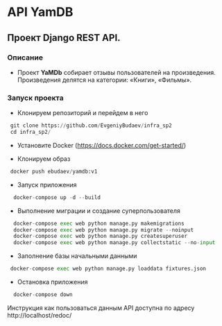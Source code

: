 # API YamDB

## Проект Django REST API.

### Описание

- Проект **YaMDb** собирает отзывы пользователей на произведения. Произведения делятся на категории: «Книги», «Фильмы».

### Запуск проекта

- Клонируем репозиторий и перейдем в него
```python
 git clone https://github.com/EvgeniyBudaev/infra_sp2
 cd infra_sp2/
```

- Установите Docker (https://docs.docker.com/get-started/)

- Клонируем образ
```python
 docker push ebudaev/yamdb:v1
```

- Запуск приложения

```python
  docker-compose up -d --build
```

- Выполнение миграции и создание суперпользователя

```python
  docker-compose exec web python manage.py makemigrations
  docker-compose exec web python manage.py migrate --noinput
  docker-compose exec web python manage.py createsuperuser
  docker-compose exec web python manage.py collectstatic --no-input
```

- Заполнение базы начальными данными

```python
 docker-compose exec web python manage.py loaddata fixtures.json
```

- Остановка приложения

```python
  docker-compose down
```

Инструкция как пользоваться данным API доступна по адресу http://localhost/redoc/